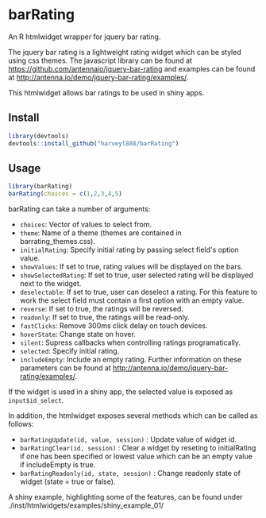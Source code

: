# barRating
An R htmlwidget wrapper for jquery bar rating.

The jquery bar rating is a lightweight rating widget which can be styled using css themes.  The javascript library can be found at https://github.com/antennaio/jquery-bar-rating and examples can be found at http://antenna.io/demo/jquery-bar-rating/examples/.


This htmlwidget allows bar ratings to be used in shiny apps.

## Install

```r
library(devtools)
devtools::install_github("harveyl888/barRating")
```

## Usage
```r
library(barRating)
barRating(choices = c(1,2,3,4,5)
```

barRating can take a number of arguments:
-   `choices`: Vector of values to select from.
-   `theme`: Name of a theme (themes are contained in barrating_themes.css).
-   `initialRating`: Specify initial rating by passing select field's option value.
-   `showValues`: If set to true, rating values will be displayed on the bars.
-   `showSelectedRating`: If set to true, user selected rating will be displayed next to the widget.
-   `deselectable`: If set to true, user can deselect a rating. For this feature to work the select field must contain a first option with an empty value.
-   `reverse`: If set to true, the ratings will be reversed.
-   `readonly`: If set to true, the ratings will be read-only.
-   `fastClicks`: Remove 300ms click delay on touch devices.
-   `hoverState`: Change state on hover.
-   `silent`: Supress callbacks when controlling ratings programatically.
-   `selected`: Specify initial rating.
-   `includeEmpty`: Include an empty rating.
Further information on these parameters can be found at http://antenna.io/demo/jquery-bar-rating/examples/.

If the widget is used in a shiny app, the selected value is exposed as `input$id_select`.

In addition, the htmlwidget exposes several methods which can be called as follows:

-   `barRatingUpdate(id, value, session)` : Update value of widget id.
-   `barRatingClear(id, session)` : Clear a widget by reseting to initialRating if one has been specified or lowest value which can be an empty value if includeEmpty is true.
-   `barRatingReadonly(id, state, session)` : Change readonly state of widget (state = true or false).

A shiny example, highlighting some of the features, can be found under ./inst/htmlwidgets/examples/shiny_example_01/

